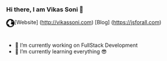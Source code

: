 ### Hi there, I am Vikas Soni 👋
[Website] <img align="left" alt="vikassoni.com.com" width="22px" src="https://raw.githubusercontent.com/iconic/open-iconic/master/svg/globe.svg" />(http://vikassoni.com)
[Blog] (https://jsforall.com)

<br />

- 🔭 I’m currently working on FullStack Development
- 🌱 I’m currently learning everything 😎

